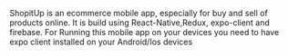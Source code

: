 ShopitUp is an ecommerce mobile app, especially for buy and sell of products online.
It is build using React-Native,Redux, expo-client and firebase.
For Running this mobile app on your devices you need to have expo client installed on your Android/Ios devices
